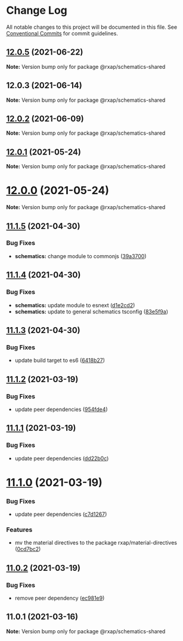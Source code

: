# Change Log

All notable changes to this project will be documented in this file.
See [Conventional Commits](https://conventionalcommits.org) for commit guidelines.

## [12.0.5](https://gitlab.com/rxap/schematics/compare/@rxap/schematics-shared@12.0.3...@rxap/schematics-shared@12.0.5) (2021-06-22)

**Note:** Version bump only for package @rxap/schematics-shared





## 12.0.3 (2021-06-14)

**Note:** Version bump only for package @rxap/schematics-shared





## [12.0.2](https://gitlab.com/rxap/packages/compare/@rxap/schematics-shared@11.1.6...@rxap/schematics-shared@12.0.2) (2021-06-09)

**Note:** Version bump only for package @rxap/schematics-shared





## [12.0.1](https://gitlab.com/rxap/packages/compare/@rxap/schematics-shared@12.0.0...@rxap/schematics-shared@12.0.1) (2021-05-24)

**Note:** Version bump only for package @rxap/schematics-shared





# [12.0.0](https://gitlab.com/rxap/packages/compare/@rxap/schematics-shared@11.1.5...@rxap/schematics-shared@12.0.0) (2021-05-24)

**Note:** Version bump only for package @rxap/schematics-shared





## [11.1.5](https://gitlab.com/rxap/packages/compare/@rxap/schematics-shared@11.1.4...@rxap/schematics-shared@11.1.5) (2021-04-30)


### Bug Fixes

* **schematics:** change module to commonjs ([39a3700](https://gitlab.com/rxap/packages/commit/39a3700a1d1194a81fb9e7944288984f64b46b88))





## [11.1.4](https://gitlab.com/rxap/packages/compare/@rxap/schematics-shared@11.1.3...@rxap/schematics-shared@11.1.4) (2021-04-30)


### Bug Fixes

* **schematics:** update module to esnext ([d1e2cd2](https://gitlab.com/rxap/packages/commit/d1e2cd252f3866471935131187b3acaefe2cca82))
* **schematics:** update to general schematics tsconfig ([83e5f9a](https://gitlab.com/rxap/packages/commit/83e5f9a0cf1810686a503425d87a5e4ae30b8c84))





## [11.1.3](https://gitlab.com/rxap/packages/compare/@rxap/schematics-shared@11.1.2...@rxap/schematics-shared@11.1.3) (2021-04-30)


### Bug Fixes

* update build target to es6 ([6418b27](https://gitlab.com/rxap/packages/commit/6418b27af301db0c794bb584504d786ad20cfe8c))





## [11.1.2](https://gitlab.com/rxap/packages/compare/@rxap/schematics-shared@11.1.1...@rxap/schematics-shared@11.1.2) (2021-03-19)


### Bug Fixes

* update peer dependencies ([954fde4](https://gitlab.com/rxap/packages/commit/954fde47836ff0c1f25a77c33ff871ddc7685b6c))





## [11.1.1](https://gitlab.com/rxap/packages/compare/@rxap/schematics-shared@11.1.0...@rxap/schematics-shared@11.1.1) (2021-03-19)


### Bug Fixes

* update peer dependencies ([dd22b0c](https://gitlab.com/rxap/packages/commit/dd22b0ce053bc266c7aea659a2faf3be39f424e7))





# [11.1.0](https://gitlab.com/rxap/packages/compare/@rxap/schematics-shared@11.0.2...@rxap/schematics-shared@11.1.0) (2021-03-19)


### Bug Fixes

* update peer dependencies ([c7d1267](https://gitlab.com/rxap/packages/commit/c7d12671f3efc198985cddee92caa2558e74b023))


### Features

* mv the material directives to the package rxap/material-directives ([0cd7bc2](https://gitlab.com/rxap/packages/commit/0cd7bc2102784085ba2c58702628984c1cfbb092))





## [11.0.2](https://gitlab.com/rxap/packages/compare/@rxap/schematics-shared@11.0.1...@rxap/schematics-shared@11.0.2) (2021-03-19)


### Bug Fixes

* remove peer dependency ([ec981e9](https://gitlab.com/rxap/packages/commit/ec981e981fd897dde0116d05a749e431300803d1))





## 11.0.1 (2021-03-16)

**Note:** Version bump only for package @rxap/schematics-shared
